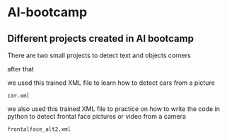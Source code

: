 # AI-bootcamp
## Different projects created in AI bootcamp

There are two small projects to detect text and objects corners

after that 



we used this trained XML file to learn how to detect cars from a picture

```car.xml```

we also used this trained XML file to practice on how to write the code in python to detect frontal face pictures or video from a camera

```frontalface_alt2.xml```
